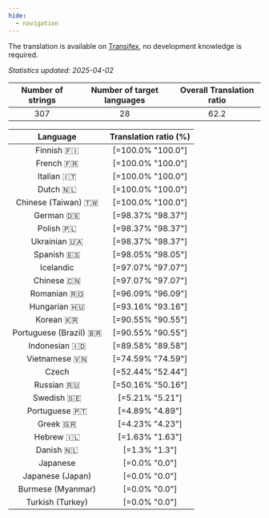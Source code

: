 ```yaml
---
hide:
  - navigation
---
```


<!--
DO NOT EDIT THIS FILE DIRECTLY.
It is generated automatically by transifex_stats.py in the scripts folder.
-->

The translation is available on [Transifex](https://www.transifex.com/quickosm/gui/), no development
knowledge is required.

*Statistics updated: 2025-04-02*

| Number of strings | Number of target languages | Overall Translation ratio |
|:-:|:-:|:-:|
307|28|62.2

| Language | Translation ratio (%) |
|:-:|:-:|
Finnish 🇫🇮|[=100.0% "100.0"]|
French 🇫🇷|[=100.0% "100.0"]|
Italian 🇮🇹|[=100.0% "100.0"]|
Dutch 🇳🇱|[=100.0% "100.0"]|
Chinese (Taiwan) 🇹🇼|[=100.0% "100.0"]|
German 🇩🇪|[=98.37% "98.37"]|
Polish 🇵🇱|[=98.37% "98.37"]|
Ukrainian 🇺🇦|[=98.37% "98.37"]|
Spanish 🇪🇸|[=98.05% "98.05"]|
Icelandic |[=97.07% "97.07"]|
Chinese 🇨🇳|[=97.07% "97.07"]|
Romanian 🇷🇴|[=96.09% "96.09"]|
Hungarian 🇭🇺|[=93.16% "93.16"]|
Korean 🇰🇷|[=90.55% "90.55"]|
Portuguese (Brazil) 🇧🇷|[=90.55% "90.55"]|
Indonesian 🇮🇩|[=89.58% "89.58"]|
Vietnamese 🇻🇳|[=74.59% "74.59"]|
Czech |[=52.44% "52.44"]|
Russian 🇷🇺|[=50.16% "50.16"]|
Swedish 🇸🇪|[=5.21% "5.21"]|
Portuguese 🇵🇹|[=4.89% "4.89"]|
Greek 🇬🇷|[=4.23% "4.23"]|
Hebrew 🇮🇱|[=1.63% "1.63"]|
Danish 🇳🇱|[=1.3% "1.3"]|
Japanese |[=0.0% "0.0"]|
Japanese (Japan) |[=0.0% "0.0"]|
Burmese (Myanmar) |[=0.0% "0.0"]|
Turkish (Turkey) |[=0.0% "0.0"]|

